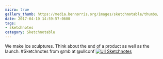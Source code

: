```yaml
---
micro: true
gallery_thumb: https://media.bennorris.org/images/sketchnotable/thumbs/ull-2017-sketchnotes-08.jpg
date: 2017-04-10 14:59:57-0600
tags:
- sketchnotes
category: Sketchnotable
---
```


We make ice sculptures. Think about the end of a product as well as the launch. #Sketchnotes from @mb at @ullconf [![Ull Sketchnotes](https://media.bennorris.org/images/sketchnotable/ull-2017/ull-2017-sketchnotes-08.jpg)](https://media.bennorris.org/images/sketchnotable/ull-2017/ull-2017-sketchnotes-08.jpg)